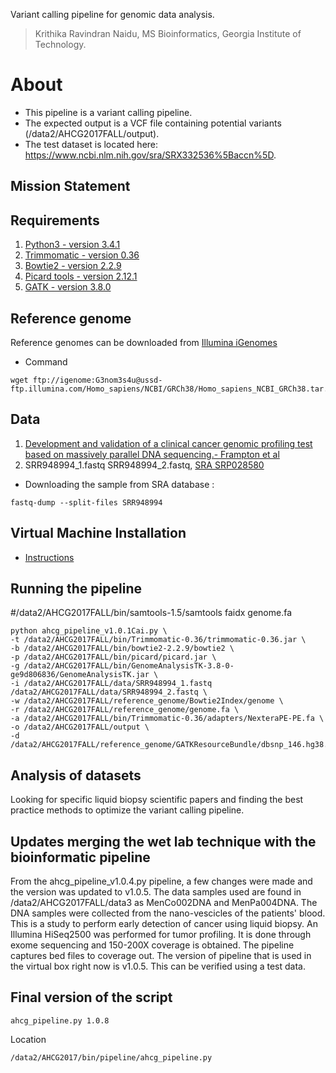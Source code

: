 Variant calling pipeline for genomic data analysis.
> Krithika Ravindran Naidu, MS Bioinformatics, Georgia Institute of Technology.

# About
* This pipeline is a variant calling pipeline. 
* The expected output is a VCF file containing potential variants (/data2/AHCG2017FALL/output). 
* The test dataset is located here: https://www.ncbi.nlm.nih.gov/sra/SRX332536%5Baccn%5D.

## Mission Statement


## Requirements

1. [Python3 - version 3.4.1](https://www.python.org/download/releases/3.4.1/)
2. [Trimmomatic - version 0.36](http://www.usadellab.org/cms/uploads/supplementary/Trimmomatic/Trimmomatic-0.36.zip)
3. [Bowtie2 - version 2.2.9](https://sourceforge.net/projects/bowtie-bio/files/bowtie2/2.2.9/)
4. [Picard tools - version 2.12.1](https://github.com/broadinstitute/picard/releases/tag/2.12.1/picard.jar)
5. [GATK - version 3.8.0](https://software.broadinstitute.org/gatk/download/)

## Reference genome

Reference genomes can be downloaded from [Illumina iGenomes](http://support.illumina.com/sequencing/sequencing_software/igenome.html)

* Command
```
wget ftp://igenome:G3nom3s4u@ussd-ftp.illumina.com/Homo_sapiens/NCBI/GRCh38/Homo_sapiens_NCBI_GRCh38.tar.gz
```

## Data

1. [Development and validation of a clinical cancer genomic profiling test based on massively parallel DNA sequencing.- Frampton et al](https://www.ncbi.nlm.nih.gov/pubmed/24142049)
2. SRR948994_1.fastq  SRR948994_2.fastq, [SRA SRP028580](https://www.ncbi.nlm.nih.gov/sra/SRX332536[accn])

* Downloading the sample from SRA database :

```
fastq-dump --split-files SRR948994
```



## Virtual Machine Installation

* [Instructions](https://github.com/krithr/ahcg2017_starterpipeline/blob/master/VM%20Installation)

## Running the pipeline

#/data2/AHCG2017FALL/bin/samtools-1.5/samtools faidx genome.fa
```
python ahcg_pipeline_v1.0.1Cai.py \
-t /data2/AHCG2017FALL/bin/Trimmomatic-0.36/trimmomatic-0.36.jar \
-b /data2/AHCG2017FALL/bin/bowtie2-2.2.9/bowtie2 \
-p /data2/AHCG2017FALL/bin/picard/picard.jar \
-g /data2/AHCG2017FALL/bin/GenomeAnalysisTK-3.8-0-ge9d806836/GenomeAnalysisTK.jar \
-i /data2/AHCG2017FALL/data/SRR948994_1.fastq /data2/AHCG2017FALL/data/SRR948994_2.fastq \
-w /data2/AHCG2017FALL/reference_genome/Bowtie2Index/genome \
-r /data2/AHCG2017FALL/reference_genome/genome.fa \
-a /data2/AHCG2017FALL/bin/Trimmomatic-0.36/adapters/NexteraPE-PE.fa \
-o /data2/AHCG2017FALL/output \
-d /data2/AHCG2017FALL/reference_genome/GATKResourceBundle/dbsnp_146.hg38.vcf.gz
```
## Analysis of datasets

Looking for specific liquid biopsy scientific papers and finding the best practice methods to optimize the variant calling pipeline.

## Updates merging the wet lab technique with the bioinformatic pipeline

From the ahcg_pipeline_v1.0.4.py pipeline, a few changes were made and the version was updated to v1.0.5. The data samples used are found in /data2/AHCG2017FALL/data3 as MenCo002DNA and MenPa004DNA. The DNA samples were collected from the nano-vescicles of the patients' blood. This is a study to perform early detection of cancer using liquid biopsy. An Illumina HiSeq2500 was performed for tumor profiling. It is done through exome sequencing and 150-200X coverage is obtained. The pipeline captures bed files to coverage out. The version of pipeline that is used in the virtual box right now is v1.0.5. This can be verified using a test data. 

## Final version of the script

```
ahcg_pipeline.py 1.0.8
```
Location

```
/data2/AHCG2017/bin/pipeline/ahcg_pipeline.py
```
